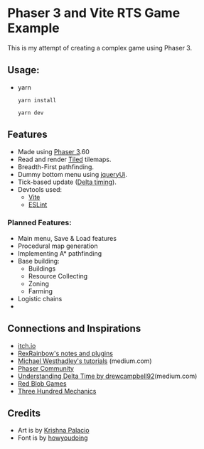
# Phaser 3 and Vite RTS Game Example

This is my attempt of creating a complex game using Phaser 3.

## Usage:
- yarn
    ``` 
    yarn install

    yarn dev

    ```

## Features

- Made using [Phaser 3](https://phaser.io/phaser3).60
- Read and render [Tiled](https://www.mapeditor.org/) tilemaps.
- Breadth-First pathfinding.
- Dummy bottom menu using [jqueryUi](https://jqueryui.com/).
- Tick-based update ([Delta timing](https://en.wikipedia.org/wiki/Delta_timing)).
- Devtools used: 
    - [Vite](https://vitejs.dev/)
    - [ESLint](https://eslint.org/)

### Planned Features:
- Main menu, Save & Load features
- Procedural map generation
- Implementing A* pathfinding
- Base building:
    - Buildings
    - Resource Collecting
    - Zoning
    - Farming
- Logistic chains
- 
## Connections and Inspirations

- [itch.io](https://itch.io)
- [RexRainbow's notes and plugins](https://rexrainbow.github.io/phaser3-rex-notes/docs/site/)
- [Michael Westhadley's tutorials](https://medium.com/@michaelwesthadley) (medium.com)
- [Phaser Community](https://phaser.discourse.group/c/phaser3/5)
- [Understanding Delta Time by drewcampbell92](https://drewcampbell92.medium.com/understanding-delta-time-b53bf4781a03)(medium.com)
- [Red Blob Games](https://www.redblobgames.com/)
- [Three Hundred Mechanics](https://www.squidi.net/three/)


## Credits

- Art is by [Krishna Palacio](https://www.minifantasy.net/)
- Font is by [howyoudoing](https://howyoudoing.itch.io/bookxel)
